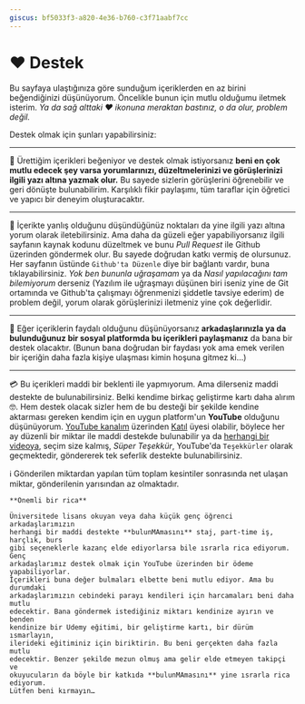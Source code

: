 ```yaml
---
giscus: bf5033f3-a820-4e36-b760-c3f71aabf7cc
---
```


# ❤️ Destek

Bu sayfaya ulaştığınıza göre sunduğum içeriklerden en az birini beğendiğinizi
düşünüyorum. Öncelikle bunun için mutlu olduğumu iletmek isterim. *Ya da sağ
alttaki ❤️ ikonuna meraktan bastınız, o da olur, problem değil.*

Destek olmak için şunları yapabilirsiniz:

---

💭 Ürettiğim içerikleri beğeniyor ve destek olmak istiyorsanız **beni en çok
mutlu edecek şey varsa yorumlarınızı, düzeltmelerinizi ve görüşlerinizi ilgili
yazı altına yazmak olur.** Bu sayede sizlerin görüşlerini öğrenebilir ve geri
dönüşte bulunabilirim. Karşılıklı fikir paylaşımı, tüm taraflar için öğretici ve
yapıcı bir deneyim oluşturacaktır.

---

🔀 İçerikte yanlış olduğunu düşündüğünüz noktaları da yine ilgili yazı altına
yorum olarak iletebilirsiniz. Ama daha da güzeli eğer yapabiliyorsanız ilgili
sayfanın kaynak kodunu düzeltmek ve bunu *Pull Request* ile Github üzerinden
göndermek olur. Bu sayede doğrudan katkı vermiş de olursunuz. Her sayfanın
üstünde `Github'ta Düzenle` diye bir bağlantı vardır, buna tıklayabilirsiniz.
*Yok ben bununla uğraşamam* ya da *Nasıl yapılacağını tam bilemiyorum* derseniz
(Yazılım ile uğraşmayı düşünen biri iseniz yine de Git ortamında ve Github'ta
çalışmayı öğrenmenizi şiddetle tavsiye ederim) de problem değil, yorum olarak
görüşlerinizi iletmeniz yine çok değerlidir.

---

👥 Eğer içeriklerin faydalı olduğunu düşünüyorsanız **arkadaşlarınızla ya da
bulunduğunuz bir sosyal platformda bu içerikleri paylaşmanız** da bana bir destek
olacaktır. (Bunun bana doğrudan bir faydası yok ama emek verilen bir içeriğin
daha fazla kişiye ulaşması kimin hoşuna gitmez ki…)

---

💳 Bu içerikleri maddi bir beklenti ile yapmıyorum. Ama dilerseniz maddi
destekte de bulunabilirsiniz. Belki kendime birkaç geliştirme kartı daha alırım
🤓. Hem destek olacak sizler hem de bu desteği bir şekilde kendine aktarması
gereken kendim için en uygun platform'un **YouTube** olduğunu düşünüyorum. [YouTube
kanalım](https://www.youtube.com/@ayazar) üzerinden
[Katıl](https://www.youtube.com/@ayazar/membership) üyesi olabilir, böylece her
ay düzenli bir miktar ile maddi destekde bulunabilir ya da [herhangi bir
videoya](https://www.youtube.com/@ayazar/videos), seçim size kalmış, *Süper
Teşekkür*, YouTube'da `Teşekkürler` olarak geçmektedir, göndererek tek seferlik
destekte bulunabilirsiniz.

ℹ️ Gönderilen miktardan yapılan tüm toplam kesintiler sonrasında net ulaşan
miktar, gönderilenin yarısından az olmaktadır.

```{attention}
**Önemli bir rica**

Üniversitede lisans okuyan veya daha küçük genç öğrenci arkadaşlarımızın
herhangi bir maddi destekte **bulunMAmasını** staj, part-time iş, harçlık, burs
gibi seçeneklerle kazanç elde ediyorlarsa bile ısrarla rica ediyorum. Genç
arkadaşlarımız destek olmak için YouTube üzerinden bir ödeme yapabiliyorlar.
İçerikleri buna değer bulmaları elbette beni mutlu ediyor. Ama bu durumdaki
arkadaşlarımızın cebindeki parayı kendileri için harcamaları beni daha mutlu
edecektir. Bana göndermek istediğiniz miktarı kendinize ayırın ve benden
kendinize bir Udemy eğitimi, bir geliştirme kartı, bir dürüm ısmarlayın,
ilerideki eğitiminiz için biriktirin. Bu beni gerçekten daha fazla mutlu
edecektir. Benzer şekilde mezun olmuş ama gelir elde etmeyen takipçi ve
okuyucuların da böyle bir katkıda **bulunMAmasını** yine ısrarla rica ediyorum.
Lütfen beni kırmayın…
```
